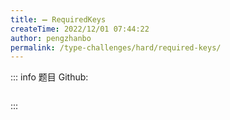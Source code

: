 ```yaml
---
title: ➖ RequiredKeys
createTime: 2022/12/01 07:44:22
author: pengzhanbo
permalink: /type-challenges/hard/required-keys/
---
```


::: info 题目
Github: []()

```ts
```
:::
